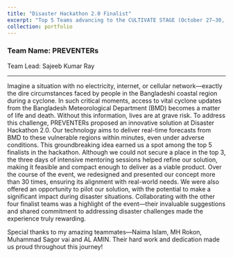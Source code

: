 ```yaml
---
title: "Disaster Hackathon 2.0 Finalist"
excerpt: "Top 5 Teams advancing to the CULTIVATE STAGE (October 27–30, 2024) at CCDB Climate Centre, Gazipur. <img src='/images/Preventers.jpg'>"
collection: portfolio
---
```


<h3> Team Name: PREVENTERs </h3>
Team Lead: Sajeeb Kumar Ray

---

Imagine a situation with no electricity, internet, or cellular network—exactly the dire circumstances faced by people in the Bangladeshi coastal region during a cyclone. In such critical moments, access to vital cyclone updates from the Bangladesh Meteorological Department (BMD) becomes a matter of life and death. Without this information, lives are at grave risk.
To address this challenge, PREVENTERs proposed an innovative solution at Disaster Hackathon 2.0. Our technology aims to deliver real-time forecasts from BMD to these vulnerable regions within minutes, even under adverse conditions.
This groundbreaking idea earned us a spot among the top 5 finalists in the hackathon. Although we could not secure a place in the top 3, the three days of intensive mentoring sessions helped refine our solution, making it feasible and compact enough to deliver as a viable product. Over the course of the event, we redesigned and presented our concept more than 30 times, ensuring its alignment with real-world needs.
We were also offered an opportunity to pilot our solution, with the potential to make a significant impact during disaster situations. Collaborating with the other four finalist teams was a highlight of the event—their invaluable suggestions and shared commitment to addressing disaster challenges made the experience truly rewarding.

Special thanks to my amazing teammates—Naima Islam, MH Rokon, Muhammad Sagor vai and AL AMIN. Their hard work and dedication made us proud throughout this journey!